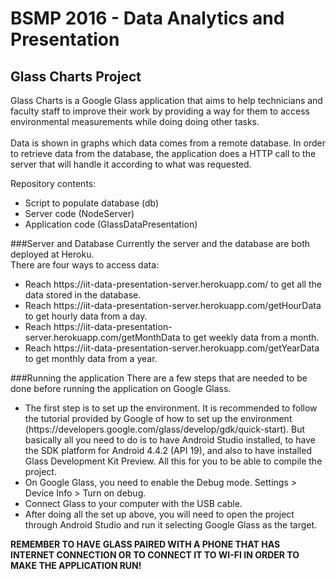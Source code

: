 # BSMP 2016 - Data Analytics and Presentation
## Glass Charts Project
Glass Charts is a Google Glass application that aims to help technicians and faculty staff to improve their work by 
providing a way for them to access environmental measurements while doing doing other tasks.
<br><br>
Data is shown in graphs which data comes from a remote database. In order to retrieve data from the database, the application does a HTTP
call to the server that will handle it according to what was requested.
<br>

Repository contents:
<ul>
<li>Script to populate database (db)</li>
<li>Server code (NodeServer)</li>
<li>Application code (GlassDataPresentation)</li>
</ul>

###Server and Database
Currently the server and the database are both deployed at Heroku.<br>
There are four ways to access data:<br>
<ul>
<li>Reach https://iit-data-presentation-server.herokuapp.com/ to get all the data stored in the database.</li>
<li>Reach https://iit-data-presentation-server.herokuapp.com/getHourData to get hourly data from a day.</li>
<li>Reach https://iit-data-presentation-server.herokuapp.com/getMonthData to get weekly data from a month.</li>
<li>Reach https://iit-data-presentation-server.herokuapp.com/getYearData to get monthly data from a year.</li>
</ul>

###Running the application
There are a few steps that are needed to be done before running the application on Google Glass.
<ul>
<li> The first step is to set up the environment. It is recommended to follow the tutorial provided by Google of how to set up the environment
(https://developers.google.com/glass/develop/gdk/quick-start). But basically all you need to do is to have Android Studio installed, to have
the SDK platform for Android 4.4.2 (API 19), and also to have installed Glass Development Kit Preview. All this for you to be able to compile the project.
</li>
<li>On Google Glass, you need to enable the Debug mode. Settings > Device Info > Turn on debug. </li>
<li>Connect Glass to your computer with the USB cable.</li>
<li>After doing all the set up above, you will need to open the project through Android Studio and run it selecting Google Glass as the target.</li>
</ul>
<b>REMEMBER TO HAVE GLASS PAIRED WITH A PHONE THAT HAS INTERNET CONNECTION OR TO CONNECT IT TO WI-FI IN ORDER TO MAKE THE APPLICATION RUN!</b>

